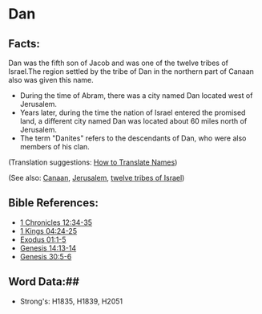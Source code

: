 # Dan #

## Facts: ##

Dan was the fifth son of Jacob and was one of the twelve tribes of Israel.The region settled by the tribe of Dan in the northern part of Canaan also was given this name.

* During the time of Abram, there was a city named Dan located west of Jerusalem.
* Years later, during the time the nation of Israel entered the promised land, a different city named Dan was located about 60 miles north of Jerusalem.
* The term "Danites" refers to the descendants of Dan, who were also members of his clan.

(Translation suggestions: [How to Translate Names](rc://en/ta/man/translate/translate-names))

(See also: [Canaan](canaan.md), [Jerusalem](jerusalem.md), [twelve tribes of Israel](../other/12tribesofisrael.md))

## Bible References: ##

* [1 Chronicles 12:34-35](rc://en/tn/help/1ch/12/34)
* [1 Kings 04:24-25](rc://en/tn/help/1ki/04/24)
* [Exodus 01:1-5](rc://en/tn/help/exo/01/01)
* [Genesis 14:13-14](rc://en/tn/help/gen/14/13)
* [Genesis 30:5-6](rc://en/tn/help/gen/30/05)

## Word Data:##

* Strong's: H1835, H1839, H2051
